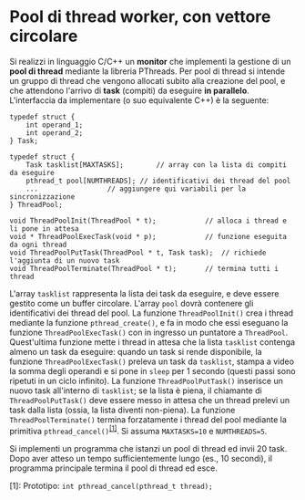 # Pool di thread worker, con vettore circolare

Si realizzi in linguaggio C/C++ un **monitor** che implementi la
gestione di un **pool di thread** mediante la libreria PThreads. Per
pool di thread si intende un gruppo di thread che vengono allocati
subito alla creazione del pool, e che attendono l'arrivo di **task**
(compiti) da eseguire **in parallelo**. L'interfaccia da implementare (o
suo equivalente C++) è la seguente:

    typedef struct {
        int operand_1;
        int operand_2;
    } Task;

    typedef struct {
        Task tasklist[MAXTASKS];        // array con la lista di compiti da eseguire
        pthread_t pool[NUMTHREADS]; // identificativi dei thread del pool
        ...                 // aggiungere qui variabili per la sincronizzazione
    } ThreadPool;

    void ThreadPoolInit(ThreadPool * t);            // alloca i thread e li pone in attesa
    void * ThreadPoolExecTask(void * p);            // funzione eseguita da ogni thread
    void ThreadPoolPutTask(ThreadPool * t, Task task);  // richiede l'aggiunta di un nuovo task
    void ThreadPoolTerminate(ThreadPool * t);       // termina tutti i thread

L'array `tasklist` rappresenta la lista dei task da eseguire, e deve
essere gestito come un buffer circolare. L'array `pool` dovrà contenere
gli identificativi dei thread del pool. La funzione `ThreadPoolInit()`
crea i thread mediante la funzione `pthread_create()`, e fa in modo che
essi eseguano la funzione `ThreadPoolExecTask()` con in ingresso un
puntatore a `ThreadPool`. Quest'ultima funzione mette i thread in attesa
che la lista `tasklist` contenga almeno un task da eseguire: quando un
task si rende disponibile, la funzione `ThreadPoolExecTask()` preleva un
task da `tasklist`, stampa a video la somma degli operandi e si pone in
`sleep` per 1 secondo (questi passi sono ripetuti in un ciclo infinito).
La funzione `ThreadPoolPutTask()` inserisce un nuovo task all'interno di
`tasklist`; se la lista è piena, il chiamante di `ThreadPoolPutTask()`
deve essere messo in attesa che un thread prelevi un task dalla lista
(ossia, la lista diventi non-piena). La funzione `ThreadPoolTerminate()`
termina forzatamente i thread del pool mediante la primitiva
`pthread_cancel()`<sup>[\[1\]](#footnote1)</sup>. Si assuma `MAXTASKS=10` e `NUMTHREADS=5`.

Si implementi un programma che istanzi un pool di thread ed invii 20
task. Dopo aver atteso un tempo sufficientemente lungo (es., 10
secondi), il programma principale termina il pool di thread ed esce.

<a name="footnote1">[1]</a>: Prototipo: `int pthread_cancel(pthread_t thread);`
